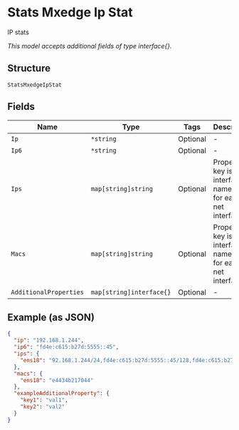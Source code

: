 
# Stats Mxedge Ip Stat

IP stats

*This model accepts additional fields of type interface{}.*

## Structure

`StatsMxedgeIpStat`

## Fields

| Name | Type | Tags | Description |
|  --- | --- | --- | --- |
| `Ip` | `*string` | Optional | - |
| `Ip6` | `*string` | Optional | - |
| `Ips` | `map[string]string` | Optional | Property key is the interface name. IPs for each net interface |
| `Macs` | `map[string]string` | Optional | Property key is the interface name. MAC for each net interface |
| `AdditionalProperties` | `map[string]interface{}` | Optional | - |

## Example (as JSON)

```json
{
  "ip": "192.168.1.244",
  "ip6": "fd4e:c615:b27d:5555::45",
  "ips": {
    "ens18": "92.168.1.244/24,fd4e:c615:b27d:5555::45/128,fd4e:c615:b27d:5555:20c:29ff:fe44:af25/64,fe80::104c:ffff:fee0:caf8/64"
  },
  "macs": {
    "ens18": "e4434b217044"
  },
  "exampleAdditionalProperty": {
    "key1": "val1",
    "key2": "val2"
  }
}
```

